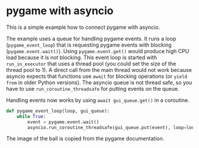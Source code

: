 # pygame with asyncio
This is a simple example how to connect pygame with asyncio.

The example uses a queue for handling pygame events. It runs a loop (`pygame_event_loop`) that is requesting pygame events with blocking (`pygame.event.wait()`). Using `pygame.event.get()` would produce high CPU load because it is not blocking. This event loop is started with `run_in_executor` that uses a thread pool (you could set the size of the thread pool to 1). A direct call from the main thread would not work because asyncio expects that functions use `await` for blocking operations (or `yield from` in older Python versions). The asyncio queue is not thread safe, so you have to use `run_coroutine_threadsafe` for putting events on the queue.

Handling events now works by using `await gui_queue.get()` in a coroutine.

```python
def pygame_event_loop(loop, gui_queue):
    while True:
        event = pygame.event.wait()
        asyncio.run_coroutine_threadsafe(gui_queue.put(event), loop=loop)
```

The image of the ball is copied from the pygame documentation.

